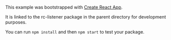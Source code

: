 This example was bootstrapped with [Create React App](https://github.com/facebook/create-react-app).

It is linked to the rc-listener package in the parent directory for development purposes.

You can run `npm install` and then `npm start` to test your package.
